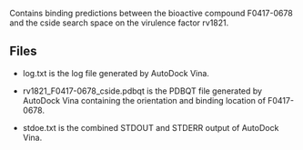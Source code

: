 Contains binding predictions between the bioactive compound F0417-0678 and the cside search space on the virulence factor rv1821.

## Files

- log.txt is the log file generated by AutoDock Vina.

- rv1821_F0417-0678_cside.pdbqt is the PDBQT file generated by AutoDock Vina containing the orientation and binding location of F0417-0678.

- stdoe.txt is the combined STDOUT and STDERR output of AutoDock Vina.

